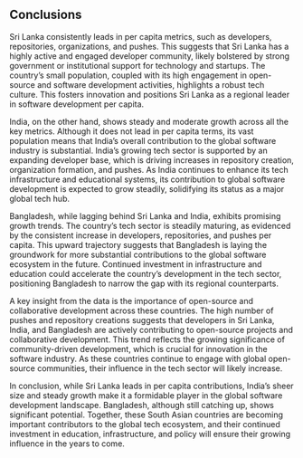 ## Conclusions

Sri Lanka consistently leads in per capita metrics, such as developers, repositories, organizations, and pushes. This suggests that Sri Lanka has a highly active and engaged developer community, likely bolstered by strong government or institutional support for technology and startups. The country’s small population, coupled with its high engagement in open-source and software development activities, highlights a robust tech culture. This fosters innovation and positions Sri Lanka as a regional leader in software development per capita.

India, on the other hand, shows steady and moderate growth across all the key metrics. Although it does not lead in per capita terms, its vast population means that India’s overall contribution to the global software industry is substantial. India’s growing tech sector is supported by an expanding developer base, which is driving increases in repository creation, organization formation, and pushes. As India continues to enhance its tech infrastructure and educational systems, its contribution to global software development is expected to grow steadily, solidifying its status as a major global tech hub.

Bangladesh, while lagging behind Sri Lanka and India, exhibits promising growth trends. The country’s tech sector is steadily maturing, as evidenced by the consistent increase in developers, repositories, and pushes per capita. This upward trajectory suggests that Bangladesh is laying the groundwork for more substantial contributions to the global software ecosystem in the future. Continued investment in infrastructure and education could accelerate the country’s development in the tech sector, positioning Bangladesh to narrow the gap with its regional counterparts.

A key insight from the data is the importance of open-source and collaborative development across these countries. The high number of pushes and repository creations suggests that developers in Sri Lanka, India, and Bangladesh are actively contributing to open-source projects and collaborative development. This trend reflects the growing significance of community-driven development, which is crucial for innovation in the software industry. As these countries continue to engage with global open-source communities, their influence in the tech sector will likely increase.

In conclusion, while Sri Lanka leads in per capita contributions, India’s sheer size and steady growth make it a formidable player in the global software development landscape. Bangladesh, although still catching up, shows significant potential. Together, these South Asian countries are becoming important contributors to the global tech ecosystem, and their continued investment in education, infrastructure, and policy will ensure their growing influence in the years to come.